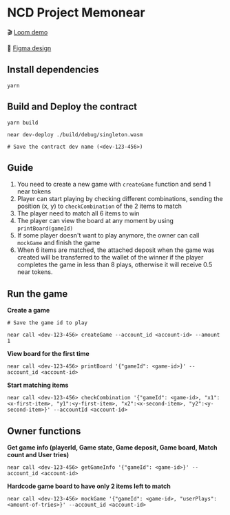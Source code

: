 # NCD Project Memonear 

🎬 [Loom demo](https://www.loom.com/share/6f72b278a5fa4dbe8ba460a530bb06a7)

🎨 [Figma design](https://www.figma.com/file/CysKjUzYeDr2qUTBw5UohU/Memonear?node-id=0%3A1)

## Install dependencies
```
yarn
```

## Build and Deploy the contract
```
yarn build

near dev-deploy ./build/debug/singleton.wasm

# Save the contract dev name (<dev-123-456>)
```

## Guide

1. You need to create a new game with `createGame` function and send 1 near tokens
2. Player can start playing by checking different combinations, sending the position (x, y) to `checkCombination` of the 2 items to match
5. The player need to match all 6 items to win
4. The player can view the board at any moment by using `printBoard(gameId)` 
6. If some player doesn't want to play anymore, the owner can call `mockGame` and finish the game
7. When 6 items are matched, the attached deposit when the game was created will be transferred to the wallet of the winner if the player completes the game in less than 8 plays, otherwise it will receive 0.5 near tokens.

## Run the game
**Create a game**
```
# Save the game id to play

near call <dev-123-456> createGame --account_id <account-id> --amount 1
```

**View board for the first time**
```
near call <dev-123-456> printBoard '{"gameId": <game-id>}' --account_id <account-id>
```

**Start matching items**
```
near call <dev-123-456> checkCombination '{"gameId": <game-id>, "x1": <x-first-item>, "y1":<y-first-item>, "x2":<x-second-item>, "y2":<y-second-item>}' --accountId <account-id>
```

## Owner functions

**Get game info (playerId, Game state, Game deposit, Game board, Match count and User tries)**
```
near call <dev-123-456> getGameInfo '{"gameId": <game-id>}' --account_id <account-id>
```
**Hardcode game board to have only 2 items left to match**
```
near call <dev-123-456> mockGame '{"gameId": <game-id>, "userPlays": <amount-of-tries>}' --account_id <account-id>
```
